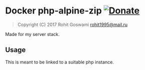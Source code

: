 # Docker php-alpine-zip [![Donate](https://img.shields.io/badge/Donate-PayPal-blue.svg?style=for-the-badge)](https://www.paypal.me/HaoZeke/)
> Copyright (C) 2017  Rohit Goswami <rohit1995@mail.ru>

Made for my server stack.

## Usage

This is meant to be linked to a suitable php instance.